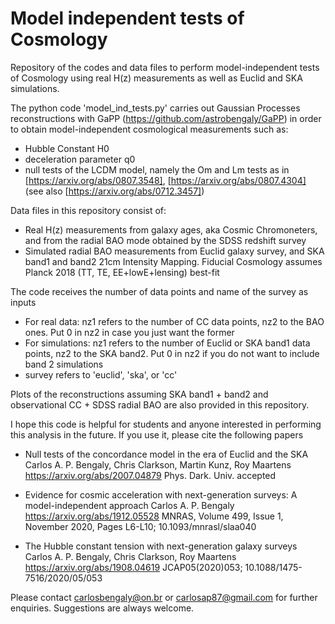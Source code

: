 # Model independent tests of Cosmology
Repository of the codes and data files to perform model-independent tests of Cosmology using real H(z) measurements as well as Euclid and SKA simulations.

The python code 'model_ind_tests.py' carries out Gaussian Processes reconstructions with GaPP (https://github.com/astrobengaly/GaPP) in order to obtain model-independent cosmological measurements such as: 
  - Hubble Constant H0 
  - deceleration parameter q0
  - null tests of the LCDM model, namely the Om and Lm tests as in [https://arxiv.org/abs/0807.3548], [https://arxiv.org/abs/0807.4304] (see also [https://arxiv.org/abs/0712.3457])

Data files in this repository consist of: 
  - Real H(z) measurements from galaxy ages, aka Cosmic Chromoneters, and from the radial BAO mode obtained by the SDSS redshift survey
  - Simulated radial BAO measurements from Euclid galaxy survey, and SKA band1 and band2 21cm Intensity Mapping. Fiducial Cosmology assumes Planck 2018 (TT, TE, EE+lowE+lensing) best-fit

The code receives the number of data points and name of the survey as inputs
  - For real data: nz1 refers to the number of CC data points, nz2 to the BAO ones. Put 0 in nz2 in case you just want the former 
  - For simulations: nz1 refers to the number of Euclid or SKA band1 data points, nz2 to the SKA band2. Put 0 in nz2 if you do not want to include band 2 simulations
  - survey refers to 'euclid', 'ska', or 'cc'

Plots of the reconstructions assuming SKA band1 + band2 and observational CC + SDSS radial BAO are also provided in this repository. 

I hope this code is helpful for students and anyone interested in performing this analysis in the future. 
If you use it, please cite the following papers

  - Null tests of the concordance model in the era of Euclid and the SKA 
  Carlos A. P. Bengaly, Chris Clarkson, Martin Kunz, Roy Maartens
  https://arxiv.org/abs/2007.04879 
  Phys. Dark. Univ. accepted

  - Evidence for cosmic acceleration with next-generation surveys: A model-independent approach
  Carlos A. P. Bengaly
  https://arxiv.org/abs/1912.05528
  MNRAS, Volume 499, Issue 1, November 2020, Pages L6-L10; 10.1093/mnrasl/slaa040

 - The Hubble constant tension with next-generation galaxy surveys
  Carlos A. P. Bengaly, Chris Clarkson, Roy Maartens
  https://arxiv.org/abs/1908.04619
  JCAP05(2020)053; 10.1088/1475-7516/2020/05/053

Please contact carlosbengaly@on.br or carlosap87@gmail.com for further enquiries. Suggestions are always welcome. 
